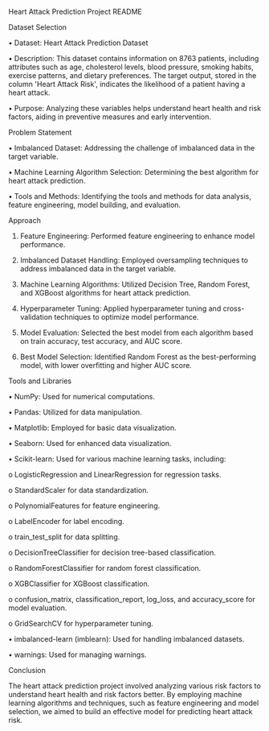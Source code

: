 Heart Attack Prediction Project README

Dataset Selection

•	Dataset: Heart Attack Prediction Dataset

•	Description: This dataset contains information on 8763 patients, including attributes such as age, cholesterol levels, blood pressure, smoking habits, exercise patterns, and dietary preferences. The target output, stored in the column 'Heart Attack Risk', indicates the likelihood of a patient having a heart attack.

•	Purpose: Analyzing these variables helps understand heart health and risk factors, aiding in preventive measures and early intervention.

Problem Statement

•	Imbalanced Dataset: Addressing the challenge of imbalanced data in the target variable.

•	Machine Learning Algorithm Selection: Determining the best algorithm for heart attack prediction.

•	Tools and Methods: Identifying the tools and methods for data analysis, feature engineering, model building, and evaluation.

Approach

1.	Feature Engineering: Performed feature engineering to enhance model performance.
	
2.	Imbalanced Dataset Handling: Employed oversampling techniques to address imbalanced data in the target variable.
   
3.	Machine Learning Algorithms: Utilized Decision Tree, Random Forest, and XGBoost algorithms for heart attack prediction.
   
4.	Hyperparameter Tuning: Applied hyperparameter tuning and cross-validation techniques to optimize model performance.
   
5.	Model Evaluation: Selected the best model from each algorithm based on train accuracy, test accuracy, and AUC score.
	
6.	Best Model Selection: Identified Random Forest as the best-performing model, with lower overfitting and higher AUC score.
   
Tools and Libraries

•	NumPy: Used for numerical computations.

•	Pandas: Utilized for data manipulation.

•	Matplotlib: Employed for basic data visualization.

•	Seaborn: Used for enhanced data visualization.

•	Scikit-learn: Used for various machine learning tasks, including:

o	LogisticRegression and LinearRegression for regression tasks.

o	StandardScaler for data standardization.

o	PolynomialFeatures for feature engineering.

o	LabelEncoder for label encoding.

o	train_test_split for data splitting.

o	DecisionTreeClassifier for decision tree-based classification.

o	RandomForestClassifier for random forest classification.

o	XGBClassifier for XGBoost classification.

o	confusion_matrix, classification_report, log_loss, and accuracy_score for model evaluation.

o	GridSearchCV for hyperparameter tuning.

•	imbalanced-learn (imblearn): Used for handling imbalanced datasets.

•	warnings: Used for managing warnings.


Conclusion

The heart attack prediction project involved analyzing various risk factors to understand heart health and risk factors better. By employing machine learning algorithms and techniques, such as feature engineering and model selection, we aimed to build an effective model for predicting heart attack risk.




